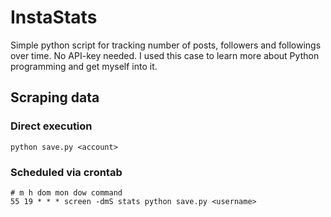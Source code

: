 # InstaStats
Simple python script for tracking number of posts, followers and followings over time. No API-key needed.
I used this case to learn more about Python programming and get myself into it.

## Scraping data

### Direct execution
```
python save.py <account>
```

### Scheduled via crontab

```
# m h dom mon dow command
55 19 * * * screen -dmS stats python save.py <username>
```
